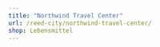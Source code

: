 ```yaml
---
title: "Northwind Travel Center"
url: /reed-city/northwind-travel-center/
shop: Lebensmittel
---
```

